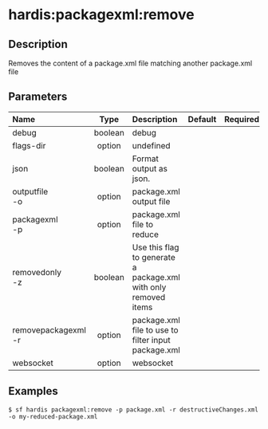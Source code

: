 <!-- This file has been generated with command 'sf hardis:doc:plugin:generate'. Please do not update it manually or it may be overwritten -->
# hardis:packagexml:remove

## Description

Removes the content of a package.xml file matching another package.xml file

## Parameters

|Name|Type|Description|Default|Required|Options|
|:---|:--:|:----------|:-----:|:------:|:-----:|
|debug|boolean|debug||||
|flags-dir|option|undefined||||
|json|boolean|Format output as json.||||
|outputfile<br/>-o|option|package.xml output file||||
|packagexml<br/>-p|option|package.xml file to reduce||||
|removedonly<br/>-z|boolean|Use this flag to generate a package.xml with only removed items||||
|removepackagexml<br/>-r|option|package.xml file to use to filter input package.xml||||
|websocket|option|websocket||||

## Examples

```shell
$ sf hardis packagexml:remove -p package.xml -r destructiveChanges.xml -o my-reduced-package.xml
```


